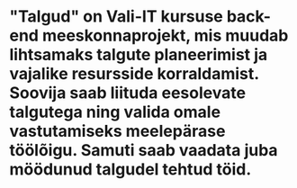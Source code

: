# "Talgud" on Vali-IT kursuse back-end meeskonnaprojekt, mis muudab lihtsamaks talgute planeerimist ja vajalike resursside korraldamist. Soovija saab liituda eesolevate talgutega ning valida omale vastutamiseks meelepärase töölõigu. Samuti saab vaadata juba möödunud talgudel tehtud töid. 
